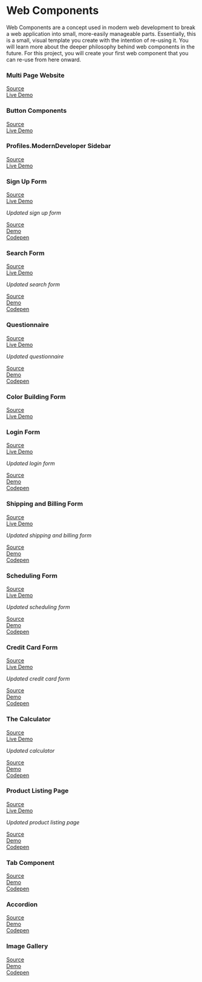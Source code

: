 # Web Components

Web Components are a concept used in modern web development to break a web application into small, more-easily manageable parts. Essentially, this is a small, visual template you create with the intention of re-using it. You will learn more about the deeper philosophy behind web components in the future. For this project, you will create your first web component that you can re-use from here onward.  

### Multi Page Website
[Source](https://github.com/andrewatts85/multi-page-website)  
[Live Demo](https://andrewatts85.github.io/multi-page-website/)

### Button Components
[Source](https://github.com/andrewatts85/web-components/tree/master/components/buttons)  
[Live Demo](https://andrewatts85.github.io/web-components/components/buttons/)

### Profiles.ModernDeveloper Sidebar
[Source](https://github.com/andrewatts85/profile-card)  
[Live Demo](https://andrewatts85.github.io/profile-card/)

### Sign Up Form
[Source](https://github.com/andrewatts85/sign-up-form)  
[Live Demo](https://andrewatts85.github.io/sign-up-form/)

*Updated sign up form*  

[Source](https://github.com/andrewatts85/flex-sign-up-form)  
[Demo](https://andrewatts85.github.io/flex-sign-up-form/)  
[Codepen](http://codepen.io/andrewatts85/pen/MpXpGV)  

### Search Form
[Source](https://github.com/andrewatts85/search-form)  
[Live Demo](https://andrewatts85.github.io/search-form/)  

*Updated search form*  

[Source](https://github.com/andrewatts85/flex-search-bar)  
[Demo](https://andrewatts85.github.io/flex-search-bar/)  
[Codepen](http://codepen.io/andrewatts85/pen/vxVjWa)  

### Questionnaire

[Source](https://github.com/andrewatts85/questionnaire)  
[Live Demo](https://andrewatts85.github.io/questionnaire/)

*Updated questionnaire*  

[Source](https://github.com/andrewatts85/flex-questionnaire-form)  
[Demo](https://andrewatts85.github.io/flex-questionnaire-form/)  
[Codepen](http://codepen.io/andrewatts85/pen/EWONRp)  

### Color Building Form

[Source](https://github.com/andrewatts85/color-building-form)  
[Live Demo](https://andrewatts85.github.io/color-building-form/)

### Login Form 

[Source](https://github.com/andrewatts85/login-form)  
[Live Demo](https://andrewatts85.github.io/login-form/)  

*Updated login form*  

[Source](https://github.com/andrewatts85/flex-login-form)  
[Demo](https://andrewatts85.github.io/flex-login-form/)  
[Codepen](http://codepen.io/andrewatts85/pen/NpLVNb)  

### Shipping and Billing Form

[Source](https://github.com/andrewatts85/shipping-and-billing-form)  
[Live Demo](https://andrewatts85.github.io/shipping-and-billing-form/)  

*Updated shipping and billing form*  

[Source](https://github.com/andrewatts85/flex-shipping-billing-form)  
[Demo](https://andrewatts85.github.io/flex-shipping-billing-form/)  
[Codepen](http://codepen.io/andrewatts85/pen/qryXEo)  


### Scheduling Form

[Source](https://github.com/andrewatts85/scheduling-form)  
[Live Demo](https://andrewatts85.github.io/scheduling-form/)  

*Updated scheduling form*  

[Source](https://github.com/andrewatts85/flex-scheduling-form)  
[Demo](https://andrewatts85.github.io/flex-scheduling-form/)  
[Codepen](http://codepen.io/andrewatts85/pen/qryXEo)  

### Credit Card Form

[Source](https://github.com/andrewatts85/credit-card-form)  
[Live Demo](https://andrewatts85.github.io/credit-card-form/)  

*Updated credit card form*  

[Source](https://github.com/andrewatts85/flex-credit-card)  
[Demo](https://andrewatts85.github.io/flex-credit-card/)  
[Codepen](http://codepen.io/andrewatts85/pen/WpdxEZ)  

### The Calculator

[Source](https://github.com/andrewatts85/the-calculator)  
[Live Demo](https://andrewatts85.github.io/the-calculator/)  

*Updated calculator*  

[Source](https://github.com/andrewatts85/calculator-vanilla-js)  
[Demo](https://andrewatts85.github.io/calculator-vanilla-js/)  
[Codepen](http://codepen.io/andrewatts85/pen/gryjNZ)  

### Product Listing Page

[Source](https://github.com/andrewatts85/product-listing-page)  
[Live Demo](https://andrewatts85.github.io/product-listing-page/)  

*Updated product listing page*  

[Source](https://github.com/andrewatts85/product-listing-page-shoe-store)  
[Demo](https://andrewatts85.github.io/product-listing-page-shoe-store/)  
[Codepen](http://codepen.io/andrewatts85/pen/oZJWRm)  

### Tab Component

[Source](https://github.com/andrewatts85/tab-component)  
[Demo](https://andrewatts85.github.io/tab-component/)  
[Codepen](https://codepen.io/andrewatts85/pen/GmdLWO)  

### Accordion  

[Source](https://github.com/andrewatts85/accordion)  
[Demo](https://andrewatts85.github.io/accordion/)  
[Codepen](https://codepen.io/andrewatts85/pen/WjyOaZ)  

### Image Gallery

[Source](https://github.com/andrewatts85/image-gallery)  
[Demo](https://andrewatts85.github.io/image-gallery/)  
[Codepen](https://codepen.io/andrewatts85/pen/rmQOwL)  
